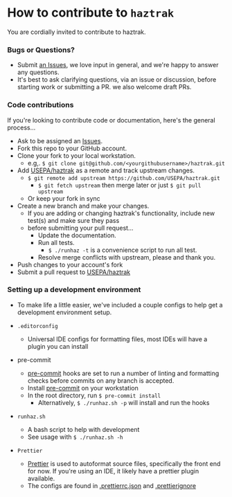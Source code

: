 # How to contribute to `haztrak`

You are cordially invited to contribute to haztrak.

### Bugs or Questions?

* Submit [an Issues](https://github.com/USEPA/haztrak/issues),
  we love input in general, and we're happy to answer any questions.
* It's best to ask clarifying questions, via an issue or discussion, before starting
  work or submitting a PR. we also welcome draft PRs.

### Code contributions

If you're looking to contribute code or documentation, here's the general process...

* Ask to be assigned an [Issues](https://github.com/USEPA/haztrak/issues).
* Fork this repo to your GitHub account.
* Clone your fork to your local workstation.
    * e.g,. `$ git clone git@github.com/<yourgithubusername>/haztrak.git`
* Add [USEPA/haztrak](https://github.com/USEPA/haztrak) as a remote and track upstream
  changes.
    * `$ git remote add upstream https://github.com/USEPA/haztrak.git`
        * `$ git fetch upstream` then merge later or just `$ git pull upstream`
    * Or keep your fork in sync
* Create a new branch and make your changes.
    * If you are adding or changing haztrak's functionality, include new test(s) and
      make sure they
      pass
    * before submitting your pull request...
        * Update the documentation.
        * Run all tests.
            * `$ ./runhaz -t` is a convenience script to run all test.
        * Resolve merge conflicts with upstream, please and thank you.
* Push changes to your account's fork
* Submit a pull request to [USEPA/haztrak](https://github.com/USEPA/haztrak/pulls)

### Setting up a development environment

* To make life a little easier, we've included a couple configs to help get a
  development environment setup.
* `.editorconfig`
    * Universal IDE configs for formatting files, most IDEs will have a plugin you can
      install

* pre-commit
    * [pre-commit](https://pre-commit.com/) hooks are set to run a number
      of linting and formatting checks before commits on any branch is
      accepted.
    * Install [pre-commit](https://pre-commit.com/) on your workstation
    * In the root directory, run `$ pre-commit install`
        * Alternatively, `$ ./runhaz.sh -p` will install and run the hooks

* `runhaz.sh`
    * A bash script to help with development
    * See usage with `$ ./runhaz.sh -h`

* `Prettier`
    * [Prettier](https://prettier.io/) is used to autoformat source files, specifically
      the
      front end for now. If you're using an IDE, it likely have a prettier plugin
      available.
    * The configs are found in [.prettierrc.json](/client/.prettierrc.json)
      and [.prettierignore](/client/.prettierignore)
